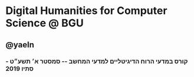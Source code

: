 # Digital Humanities for Computer Science @ BGU
## @yaeln
### קורס במדעי הרוח הדיגיטליים למדעי המחשב -- סמסטר א׳ תשע״ט - סתיו 2019


